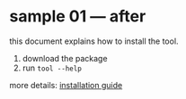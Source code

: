 # sample 01 — after
this document explains how to install the tool.

1. download the package
2. run `tool --help`

more details: [installation guide](https://example.com/install)
